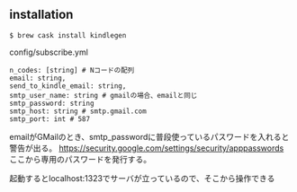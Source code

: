 ## installation

```
$ brew cask install kindlegen
```

config/subscribe.yml
```
n_codes: [string] # Nコードの配列
email: string,
send_to_kindle_email: string,
smtp_user_name: string # gmailの場合、emailと同じ
smtp_password: string
smtp_host: string # smtp.gmail.com
smtp_port: int # 587
```

emailがGMailのとき、smtp_passwordに普段使っているパスワードを入れると警告が出る。
https://security.google.com/settings/security/apppasswords
ここから専用のパスワードを発行する。

起動するとlocalhost:1323でサーバが立っているので、そこから操作できる

